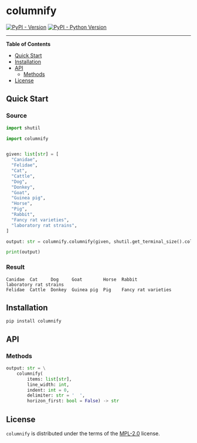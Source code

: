 # columnify

[![PyPI - Version](https://img.shields.io/pypi/v/columnify.svg)](https://pypi.org/project/columnify)
[![PyPI - Python Version](https://img.shields.io/pypi/pyversions/columnify.svg)](https://pypi.org/project/columnify)

-----

**Table of Contents**

- [Quick Start](#quick-start)
- [Installation](#installation)
- [API](#api)
  - [Methods](#methods)
- [License](#license)

## Quick Start

### Source

```py
import shutil

import columnify


given: list[str] = [
  "Canidae",
  "Felidae",
  "Cat",
  "Cattle",
  "Dog",
  "Donkey",
  "Goat",
  "Guinea pig",
  "Horse",
  "Pig",
  "Rabbit",
  "Fancy rat varieties",
  "laboratory rat strains",
]

output: str = columnify.columnify(given, shutil.get_terminal_size().columns)

print(output)
```

### Result

```
Canidae  Cat     Dog     Goat        Horse  Rabbit               laboratory rat strains
Felidae  Cattle  Donkey  Guinea pig  Pig    Fancy rat varieties
```

## Installation

```console
pip install columnify
```

## API

### Methods

```py
output: str = \
    columnify(
        items: list[str],
        line_width: int,
        indent: int = 0,
        delimiter: str = '  ',
        horizon_first: bool = False) -> str
```

## License

`columnify` is distributed under the terms of the [MPL-2.0](https://spdx.org/licenses/MPL-2.0.html) license.
